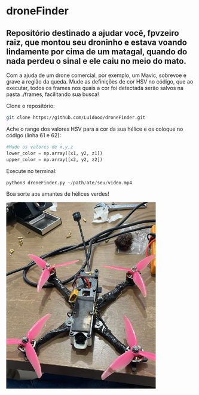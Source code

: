 # droneFinder

## Repositório destinado a ajudar você, fpvzeiro raiz, que montou seu droninho e estava voando lindamente por cima de um matagal, quando do nada perdeu o sinal e ele caiu no meio do mato.



Com a ajuda de um drone comercial, por exemplo, um Mavic, sobrevoe e grave a região da queda. Mude as definições de cor HSV no código, que ao executar, todos os frames nos quais a cor foi detectada serão salvos na pasta ./frames, facilitando sua busca!


Clone o repositório:
```bash
git clone https://github.com/Luidooo/droneFinder.git
```
Ache o range dos valores HSV para a cor da sua hélice e os coloque no código (linha 61 e 62):

```python
#Mude os valores de x,y,z
lower_color = np.array([x1, y2, z1]) 
upper_color = np.array([x2, y2, z2])
```
Execute no terminal:
```python
python3 droneFinder.py ~/path/ate/seu/video.mp4
```
Boa sorte aos amantes de hélices verdes!

<img src="https://raw.githubusercontent.com/Luidooo/droneFinder/main/img/Drone.png" alt="Drone" width="400" height="500">
